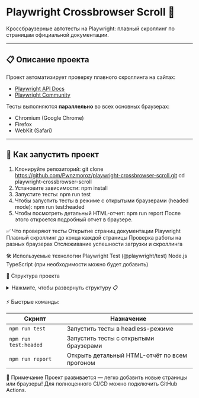 # Playwright Crossbrowser Scroll 🚀

Кроссбраузерные автотесты на Playwright: плавный скроллинг по страницам официальной документации.

---

## 📋 Описание проекта

Проект автоматизирует проверку плавного скроллинга на сайтах:
- [Playwright API Docs](https://playwright.dev/docs/api/class-test)
- [Playwright Community](https://playwright.dev/community)

Тесты выполняются **параллельно** во всех основных браузерах:
- Chromium (Google Chrome)
- Firefox
- WebKit (Safari)

---

## 🚀 Как запустить проект

1. Клонируйте репозиторий:
git clone https://github.com/Pwnzmoroz/playwright-crossbrowser-scroll.git
cd playwright-crossbrowser-scroll
2. Установите зависимости:
npm install
3. Запустите тесты:
npm run test
4. Чтобы запустить тесты в режиме с открытыми браузерами (headed mode):
npm run test:headed
5. Чтобы посмотреть детальный HTML-отчет:
npm run report
После этого откроется подробный отчет в браузере.

✅ Что проверяют тесты
Открытие страниц документации Playwright
Плавный скроллинг до конца каждой страницы
Проверка работы на разных браузерах
Отслеживание успешности загрузки и скроллинга

🛠 Используемые технологии
Playwright Test (@playwright/test)
Node.js
TypeScript (при необходимости можно будет добавить)

📂 Структура проекта
<details> <summary>Нажмите, чтобы развернуть структуру 📋</summary>

playwright-crossbrowser-scroll/
├── 📁 tests/                                 
│   └── 🧪 crossbrowser-scroll.spec.ts|   |# Основной тест на скроллинг|
├── ⚙️ playwright.config.ts|              |# Конфигурация Playwright|
├── 📦 package.json|                      |# Конфигурация npm-скриптов и зависимостей|
└── 📝 README.md|                         |# Описание проекта|

</details>

⚡ Быстрые команды:

| Скрипт            | Назначение                                          |
|-------------------|-----------------------------------------------------|
| `npm run test`     | Запустить тесты в headless-режиме                   |
| `npm run test:headed` | Запустить тесты с открытыми браузерами           |
| `npm run report`   | Открыть детальный HTML-отчёт по всем прогоном       |

📌 Примечание
Проект развивается — легко добавить новые страницы или браузеры!
Для полноценного CI/CD можно подключить GitHub Actions.

